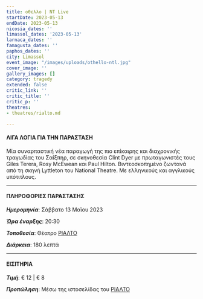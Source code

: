 ```yaml
---
title: οθελλο | NT Live
startDate: 2023-05-13
endDate: 2023-05-13
nicosia_dates: ''
limassol_dates: '2023-05-13'
larnaca_dates: ''
famagusta_dates: ''
paphos_dates: ''
city: Limassol
event_image: "/images/uploads/othello-ntl.jpg"
cover_image: ''
gallery_images: []
category: tragedy
extended: false
critic_link: ''
critic_title: ''
critic_p: ''
theatres:
- theatres/rialto.md

---
```

#### ΛΙΓΑ ΛΟΓΙΑ ΓΙΑ ΤΗΝ ΠΑΡΑΣΤΑΣΗ

Μία συναρπαστική νέα παραγωγή της πιο επίκαιρης και διαχρονικής τραγωδίας του Σαίξπηρ, σε σκηνοθεσία Clint Dyer με πρωταγωνιστές τους Giles Terera, Rosy McEwean και Paul Hilton. Βιντεοσκοπημένο ζωντανά από τη σκηνή Lyttleton του National Theatre. Με ελληνικούς και αγγλικούς υπότιτλους.

***

#### ΠΛΗΡΟΦΟΡΙΕΣ ΠΑΡΑΣΤΑΣΗΣ

**_Ημερομηνία_**: Σάββατο 13 Μαϊου 2023

**_Ώρα έναρξης_**: 20:30

**_Τοποθεσία_**: Θέατρο [ΡΙΑΛΤΟ](?#map)

**_Διάρκεια_**: 180 λεπτά

***

#### ΕΙΣΙΤΗΡΙΑ

**_Τιμή_**: € 12 | € 8

**_Προπώληση_**: Μέσω της ιστοσελίδας του [ΡΙΑΛΤΟ](https://rialto.interticket.com/program/othello-ntlive-2705)